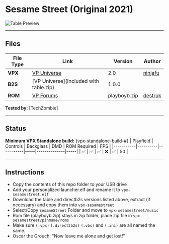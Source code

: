 # Sesame Street (Original 2021)

![Table Preview](https://vpuniverse.com/screenshots/monthly_2023_04/playfield.PNG.a391bbd0f477a1a5768f99f0c2046558.PNG)

---

## Files
| File Type | Link | Version | Author | 
|-----------|--------|----------|--------------|
| **VPX** | [VP Universe](https://vpuniverse.com/files/file/13938-sesame-street/) | 2.0 | [ninjafu](https://vpuniverse.com/profile/11138-ninjafu/) |
| **B2S** | [VP Universe](Included with table.zip) | 1.0.0 |
| **ROM** | [VP Forums](https://www.vpforums.org/index.php?app=downloads&showfile=701) | playboyb.zip | [destruk](https://www.vpforums.org/index.php?showuser=5) |

**Tested by:** [TechZombie]

---

## Status 
**Minimum VPX Standalone build:** {vpx-standalone-build-#}
| Playfield | Controls | Backglass | DMD | ROM Required | FPS | 
|-----------|----------|-----------|-----|--------------|-----|
| :white_check_mark: | :white_check_mark: | :white_check_mark: | :x: | :white_check_mark: | 50 |

---

## Instructions

- Copy the contents of this repo folder to your USB drive
- Add your personalized launcher.elf and rename it to `vpx-sesamestreet.elf`
- Download the table and directb2s versions listed above, extract (if necessary) and copy them into `vpx-sesamestreet`
- Select/Copy `SesameStreet` Folder and move to `vpx-sesamestreet/music`
- Rom file (playboyb.zip) stays in zip folder, place zip file in `vpx-sesamestreet/pinmame/roms`
- Make sure `(.vpx)` `(.direct2b2s)` `(.vbs)` and `(.ini)` are all named the same.
- Oscar the Grouch: "Now leave me alone and get lost!"
